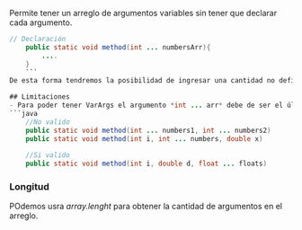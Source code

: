 Permite tener un arreglo de argumentos variables sin tener que declarar cada argumento.

```java
// Declaración
	public static void method(int ... numbersArr){
		....
	}
	```
De esta forma tendremos la posibilidad de ingresar una cantidad no definida de elementos como argumento.

## Limitaciones
- Para poder tener VarArgs el argumento *int ... arr* debe de ser el último del método.
```java
	//No valido
	public static void method(int ... numbers1, int ... numbers2)
	public static void method(int i, int ... numbers, double x)
	
	//Si valido
	public static void method(int i, double d, float ... floats)
```

### Longitud
POdemos usra *array.lenght* para obtener la cantidad de argumentos en el arreglo.
